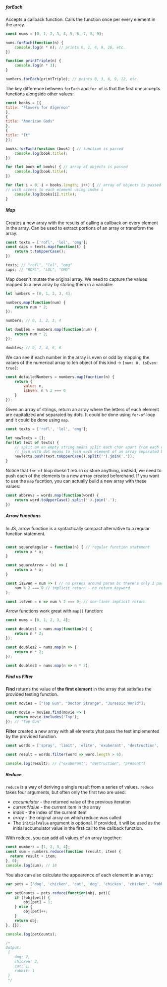 
##### forEach
Accepts a callback function. Calls the function once per every element in the array.
```js
const nums = [0, 1, 2, 3, 4, 5, 6, 7, 8, 9];

nums.forEach(function(n) {
	console.log(n * n); // prints 0, 1, 4, 9, 16, etc.
})

function printTriple(n) {
	console.log(n * 3);
}

numbers.forEach(printTriple); // prints 0, 3, 6, 9, 12, etc.
```

The key difference between `forEach` and `for of` is that the first one accepts functions alongside other values:
```js
const books = [{
title: "Flowers for Algernon"
},
{
title: "American Gods"
},
{
title: "It"
}];

books.forEach(function (book) { // function is passed
	console.log(book.title);
})

for (let book of books) { // array of objects is passed
	console.log(book.title);
})

for (let i = 0; i < books.length; i++) { // array of objects is passed 
// with access to each element using index i
	console.log(books[i].title);
}
```
  
##### Map
Creates a new array with the results of calling a callback on every element in the array.
Can be used to extract portions of an array or transform the array.

```js
const texts = ['rofl', 'lol', 'omg'];
const caps = texts.map(function(t) {
	return t.toUpperCase();
})

texts; // "rofl", "lol", "omg"
caps; // "ROFL", "LOL", "OMG"
```

Map doesn't mutate the original array. We need to capture the values mapped to a new array by storing them in a variable:
```js
let numbers = [0, 1, 2, 3, 4];

numbers.map(function(num) {
	return num * 2;
});

numbers; // 0, 1, 2, 3, 4

let doubles = numbers.map(function(num) {
	return num * 2;
});

doubles; // 0, 2, 4, 6, 8
```  
We can see if each number in the array is even or odd by mapping the values of the numerical array to teh object of this kind → `[num: 0, isEven: true]`:
```js
const detailedNumbers = numbers.map(fucntion(n) {
	return {
		value: n,
		isEven: n % 2 === 0
	}
});
```
Given an array of strings, return an array where the letters of each element are capitalized and separated by dots. It could be done using `for-of` loop and it could be done using `map`.

```js
const texts = ['rofl', 'lol', 'omg'];

let newTexts = [];
for(let text of texts) {
	// split on an empty string means split each char apart from each other
	// join with dot means to join each element of an array separated by dot from one another
	newTexts.push(text.toUpperCase().split('').join('.'));
}
```

Notice that `for-of` loop doesn't return or store anything, instead, we need to push each of the elements to a new arrray created beforehand. If you want to use the `map` fucntion, you can actually build a new array with these values:
```js
const abbrevs = words.map(function(word) {
	return word.toUpperCase().split('').join('.');
})
```

##### Arrow Functions
In JS, arrow function is a syntactically compact alternative to a regular function statement.

```js

const squareRegular = function(n) { // regular function statement
	return x * x;
}

const squareArrow = (x) => {
	return x * x;
}

const isEven = num => ( // no parens around param bc there's only 1 param
	num % 2 === 0 // implicit return - no return keyword
);

const isEven = n => num % 2 === 0; // one-liner implicit return
```
Arrow functions work great with `map()` function:
```js
const nums = [0, 1, 2, 3, 4];

const doubles1 = nums.map(function(n) {
	return n * 2;
});

const doubles2 = nums.map(n => {
	return n * 2;
});

const doubles3 = nums.map(n => n * 2);
```

##### Find vs Filter
**Find** returns the value of **the first element** in the array that satisfies the provided testing function.

```js
const movies = ["Top Gun", "Doctor Strange", "Jurassic World"];

const movie = movies.find(movie => {
	return movie.includes('Top');
}); // "Top Gun"
```

**Filter** created a new array with all elements yhat pass the test implemented by the provided function.
```js
const words = ['spray', 'limit', 'elite', 'exuberant', 'destruction', 'present'];

const result = words.filter(word => word.length > 6);

console.log(result); // ["exuberant", "destruction", "present"]
```

##### Reduce
`reduce` is a way of deriving a single result from a series of values.
`reduce` takes four arguments, but often only the first two are used:
-   _accumulator_ - the returned value of the previous iteration
-   _currentValue_ - the current item in the array
-   _index_ - the index of the current item
-   _array_ - the original array on which reduce was called
-   The `initialValue` argument is optional. If provided, it will be used as the initial accumulator value in the first call to the callback function.

With reduce, you can add all values of an array together:
```javascript
const numbers = [1, 2, 3, 4];
const sum = numbers.reduce(function (result, item) {
  return result + item;
}, 0);
console.log(sum); // 10
```
You also can also calculate the appearence of each element in an array:
```javascript
var pets = ['dog', 'chicken', 'cat', 'dog', 'chicken', 'chicken', 'rabbit'];

var petCounts = pets.reduce(function(obj, pet){
    if (!obj[pet]) {
        obj[pet] = 1;
    } else {
        obj[pet]++;
    }
    return obj; 
}, {});

console.log(petCounts); 

/*
Output:
 { 
    dog: 2, 
    chicken: 3, 
    cat: 1, 
    rabbit: 1 
 }
 */
```
